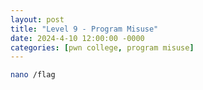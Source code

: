 ```yaml
---
layout: post
title: "Level 9 - Program Misuse"
date: 2024-4-10 12:00:00 -0000
categories: [pwn college, program misuse]
---
```


```bash
nano /flag
```